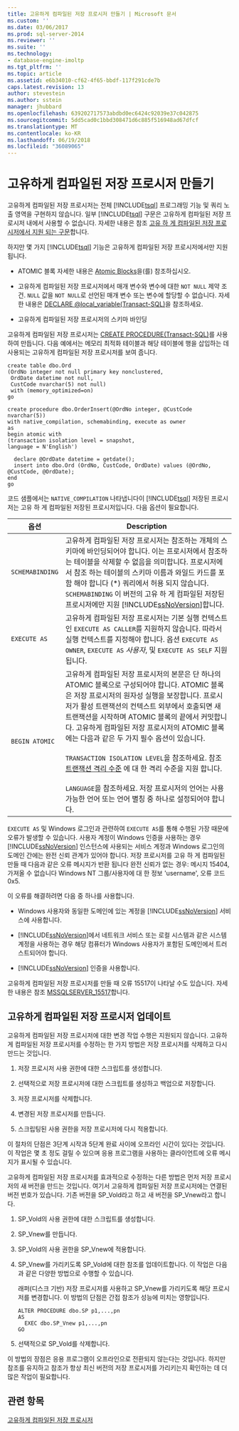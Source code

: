 ```yaml
---
title: 고유하게 컴파일된 저장 프로시저 만들기 | Microsoft 문서
ms.custom: ''
ms.date: 03/06/2017
ms.prod: sql-server-2014
ms.reviewer: ''
ms.suite: ''
ms.technology:
- database-engine-imoltp
ms.tgt_pltfrm: ''
ms.topic: article
ms.assetid: e6b34010-cf62-4f65-bbdf-117f291cde7b
caps.latest.revision: 13
author: stevestein
ms.author: sstein
manager: jhubbard
ms.openlocfilehash: 639202717573abdbd0ec6424c92039e37c042875
ms.sourcegitcommit: 5dd5cad0c1bbd308471d6c885f516948ad67dfcf
ms.translationtype: MT
ms.contentlocale: ko-KR
ms.lasthandoff: 06/19/2018
ms.locfileid: "36089065"
---
```

# <a name="creating-natively-compiled-stored-procedures"></a>고유하게 컴파일된 저장 프로시저 만들기
  고유하게 컴파일된 저장 프로시저는 전체 [!INCLUDE[tsql](../../includes/tsql-md.md)] 프로그래밍 기능 및 쿼리 노출 영역을 구현하지 않습니다. 일부 [!INCLUDE[tsql](../../includes/tsql-md.md)] 구문은 고유하게 컴파일된 저장 프로시저 내에서 사용할 수 없습니다. 자세한 내용은 참조 [고유 하 게 컴파일된 저장 프로시저에서 지원 되는 구문](..\in-memory-oltp\supported-features-for-natively-compiled-t-sql-modules.md)합니다.  
  
 하지만 몇 가지 [!INCLUDE[tsql](../../includes/tsql-md.md)] 기능은 고유하게 컴파일된 저장 프로시저에서만 지원됩니다.  
  
-   ATOMIC 블록 자세한 내용은 [Atomic Blocks](atomic-blocks-in-native-procedures.md)을(를) 참조하십시오.  
  
-   고유하게 컴파일된 저장 프로시저에서 매개 변수와 변수에 대한 `NOT NULL` 제약 조건. `NULL` 값을 `NOT NULL`로 선언된 매개 변수 또는 변수에 할당할 수 없습니다. 자세한 내용은 [DECLARE @local_variable&#40;Transact-SQL&#41;](/sql/t-sql/language-elements/declare-local-variable-transact-sql)을 참조하세요.  
  
-   고유하게 컴파일된 저장 프로시저의 스키마 바인딩  
  
 고유하게 컴파일된 저장 프로시저는 [CREATE PROCEDURE&#40;Transact-SQL&#41;](/sql/t-sql/statements/create-procedure-transact-sql)를 사용하여 만듭니다. 다음 예에서는 메모리 최적화 테이블과 해당 테이블에 행을 삽입하는 데 사용되는 고유하게 컴파일된 저장 프로시저를 보여 줍니다.  
  
```tsql  
create table dbo.Ord  
(OrdNo integer not null primary key nonclustered,   
 OrdDate datetime not null,   
 CustCode nvarchar(5) not null)   
 with (memory_optimized=on)  
go  
  
create procedure dbo.OrderInsert(@OrdNo integer, @CustCode nvarchar(5))  
with native_compilation, schemabinding, execute as owner  
as   
begin atomic with  
(transaction isolation level = snapshot,  
language = N'English')  
  
  declare @OrdDate datetime = getdate();  
  insert into dbo.Ord (OrdNo, CustCode, OrdDate) values (@OrdNo, @CustCode, @OrdDate);  
end  
go  
```  
  
 코드 샘플에서는 `NATIVE_COMPILATION` 나타냅니다이 [!INCLUDE[tsql](../../includes/tsql-md.md)] 저장된 프로시저는 고유 하 게 컴파일된 저장된 프로시저입니다. 다음 옵션이 필요합니다.  
  
|옵션|Description|  
|------------|-----------------|  
|`SCHEMABINDING`|고유하게 컴파일된 저장 프로시저는 참조하는 개체의 스키마에 바인딩되어야 합니다. 이는 프로시저에서 참조하는 테이블을 삭제할 수 없음을 의미합니다. 프로시저에서 참조 하는 테이블의 스키마 이름과 와일드 카드를 포함 해야 합니다 (\*) 쿼리에서 허용 되지 않습니다. `SCHEMABINDING` 이 버전의 고유 하 게 컴파일된 저장된 프로시저에만 지원 [!INCLUDE[ssNoVersion](../../../includes/ssnoversion-md.md)]합니다.|  
|`EXECUTE AS`|고유하게 컴파일된 저장 프로시저는 기본 실행 컨텍스트인 `EXECUTE AS CALLER`를 지원하지 않습니다. 따라서 실행 컨텍스트를 지정해야 합니다. 옵션 `EXECUTE AS OWNER`, `EXECUTE AS` *사용자*, 및 `EXECUTE AS SELF` 지원 됩니다.|  
|`BEGIN ATOMIC`|고유하게 컴파일된 저장 프로시저의 본문은 단 하나의 ATOMIC 블록으로 구성되어야 합니다. ATOMIC 블록은 저장 프로시저의 원자성 실행을 보장합니다. 프로시저가 활성 트랜잭션의 컨텍스트 외부에서 호출되면 새 트랜잭션을 시작하며 ATOMIC 블록의 끝에서 커밋합니다. 고유하게 컴파일된 저장 프로시저의 ATOMIC 블록에는 다음과 같은 두 가지 필수 옵션이 있습니다.<br /><br /> `TRANSACTION ISOLATION LEVEL`을 참조하세요. 참조 [트랜잭션 격리 수준](../../database-engine/transaction-isolation-levels.md) 에 대 한 격리 수준을 지원 합니다.<br /><br /> `LANGUAGE`을 참조하세요. 저장 프로시저의 언어는 사용 가능한 언어 또는 언어 별칭 중 하나로 설정되어야 합니다.|  
  
 `EXECUTE AS` 및 Windows 로그인과 관련하여 `EXECUTE AS`를 통해 수행된 가장 때문에 오류가 발생할 수 있습니다. 사용자 계정이 Windows 인증을 사용하는 경우 [!INCLUDE[ssNoVersion](../../../includes/ssnoversion-md.md)] 인스턴스에 사용되는 서비스 계정과 Windows 로그인의 도메인 간에는 완전 신뢰 관계가 있어야 합니다. 저장 프로시저를 고유 하 게 컴파일된 만들 때 다음과 같은 오류 메시지가 반환 됩니다 완전 신뢰가 없는 경우: 메시지 15404, 가져올 수 없습니다 Windows NT 그룹/사용자에 대 한 정보 'username', 오류 코드 0x5.  
  
 이 오류를 해결하려면 다음 중 하나를 사용합니다.  
  
-   Windows 사용자와 동일한 도메인에 있는 계정을 [!INCLUDE[ssNoVersion](../../../includes/ssnoversion-md.md)] 서비스에 사용합니다.  
  
-   [!INCLUDE[ssNoVersion](../../../includes/ssnoversion-md.md)]에서 네트워크 서비스 또는 로컬 시스템과 같은 시스템 계정을 사용하는 경우 해당 컴퓨터가 Windows 사용자가 포함된 도메인에서 트러스트되어야 합니다.  
  
-   [!INCLUDE[ssNoVersion](../../../includes/ssnoversion-md.md)] 인증을 사용합니다.  
  
 고유하게 컴파일된 저장 프로시저를 만들 때 오류 15517이 나타날 수도 있습니다. 자세한 내용은 참조 [MSSQLSERVER_15517](../errors-events/mssqlserver-15517-database-engine-error.md)합니다.  
  
## <a name="updating-a-natively-compiled-stored-procedure"></a>고유하게 컴파일된 저장 프로시저 업데이트  
 고유하게 컴파일된 저장 프로시저에 대한 변경 작업 수행은 지원되지 않습니다. 고유하게 컴파일된 저장 프로시저를 수정하는 한 가지 방법은 저장 프로시저를 삭제하고 다시 만드는 것입니다.  
  
1.  저장 프로시저 사용 권한에 대한 스크립트를 생성합니다.  
  
2.  선택적으로 저장 프로시저에 대한 스크립트를 생성하고 백업으로 저장합니다.  
  
3.  저장 프로시저를 삭제합니다.  
  
4.  변경된 저장 프로시저를 만듭니다.  
  
5.  스크립팅된 사용 권한을 저장 프로시저에 다시 적용합니다.  
  
 이 절차의 단점은 3단계 시작과 5단계 완료 사이에 오프라인 시간이 있다는 것입니다. 이 작업은 몇 초 정도 걸릴 수 있으며 응용 프로그램을 사용하는 클라이언트에 오류 메시지가 표시될 수 있습니다.  
  
 고유하게 컴파일된 저장 프로시저를 효과적으로 수정하는 다른 방법은 먼저 저장 프로시저의 새 버전을 만드는 것입니다. 여기서 고유하게 컴파일된 저장 프로시저에는 연결된 버전 번호가 있습니다. 기존 버전을 SP_Vold라고 하고 새 버전을 SP_Vnew라고 합니다.  
  
1.  SP_Vold의 사용 권한에 대한 스크립트를 생성합니다.  
  
2.  SP_Vnew를 만듭니다.  
  
3.  SP_Vold의 사용 권한을 SP_Vnew에 적용합니다.  
  
4.  SP_Vnew를 가리키도록 SP_Vold에 대한 참조를 업데이트합니다. 이 작업은 다음과 같은 다양한 방법으로 수행할 수 있습니다.  
  
     래퍼(디스크 기반) 저장 프로시저를 사용하고 SP_Vnew를 가리키도록 해당 프로시저를 변경합니다. 이 방법의 단점은 간접 참조가 성능에 미치는 영향입니다.  
  
    ```tsql  
    ALTER PROCEDURE dbo.SP p1,...,pn  
    AS  
      EXEC dbo.SP_Vnew p1,...,pn  
    GO  
    ```  
  
5.  선택적으로 SP_Vold를 삭제합니다.  
  
 이 방법의 장점은 응용 프로그램이 오프라인으로 전환되지 않는다는 것입니다. 하지만 참조를 유지하고 참조가 항상 최신 버전의 저장 프로시저를 가리키는지 확인하는 데 더 많은 작업이 필요합니다.  
  
## <a name="see-also"></a>관련 항목  
 [고유하게 컴파일된 저장 프로시저](natively-compiled-stored-procedures.md)  
  
  
